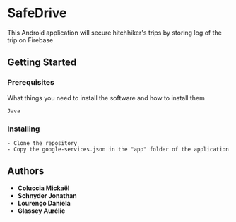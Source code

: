 # SafeDrive

This Android application will secure hitchhiker's trips by storing log of the trip on Firebase

## Getting Started

### Prerequisites

What things you need to install the software and how to install them

```
Java
```

### Installing

```
- Clone the repository
- Copy the google-services.json in the "app" folder of the application 
```

## Authors

* **Coluccia Mickaël**
* **Schnyder Jonathan**
* **Lourenço Daniela**
* **Glassey Aurélie**
